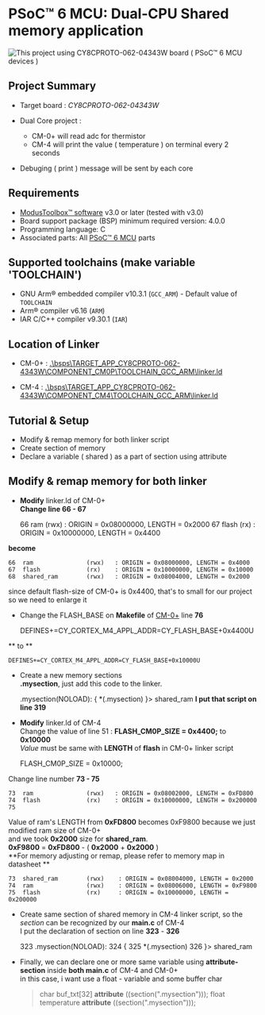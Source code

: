 # PSoC&trade; 6 MCU: Dual-CPU Shared memory application

![This project using **CY8CPROTO-062-04343W** board ( PSoC&trade; 6 MCU devices )](https://www.infineon.com/export/sites/default/_images/product/evaluation-boards/cypress-boards/CY8CPROTO-062-4343W_0.jpg_1361197165.jpg)

## Project Summary

- Target board : *CY8CPROTO-062-04343W*
- Dual Core project :

	-	CM-0+ will read adc for thermistor
	-	CM-4 will print the value ( temperature ) on terminal every 2 seconds
- Debuging ( print ) message will be sent by each core

## Requirements

- [ModusToolbox&trade; software](https://www.infineon.com/modustoolbox) v3.0 or later (tested with v3.0)
- Board support package (BSP) minimum required version: 4.0.0
- Programming language: C
- Associated parts: All [PSoC&trade; 6 MCU](https://www.infineon.com/cms/en/product/microcontroller/32-bit-psoc-arm-cortex-microcontroller/psoc-6-32-bit-arm-cortex-m4-mcu/) parts


## Supported toolchains (make variable 'TOOLCHAIN')

- GNU Arm® embedded compiler v10.3.1 (`GCC_ARM`) - Default value of `TOOLCHAIN`
- Arm&reg; compiler v6.16 (`ARM`)
- IAR C/C++ compiler v9.30.1 (`IAR`)


## Location of Linker 

- CM-0+ :  [.\bsps\TARGET_APP_CY8CPROTO-062-4343W\COMPONENT_CM0P\TOOLCHAIN_GCC_ARM\linker.ld](.\bsps\TARGET_APP_CY8CPROTO-062-4343W\COMPONENT_CM0P\TOOLCHAIN_GCC_ARM\linker.ld)


- CM-4  :  [.\bsps\TARGET_APP_CY8CPROTO-062-4343W\COMPONENT_CM4\TOOLCHAIN_GCC_ARM\linker.ld](.\bsps\TARGET_APP_CY8CPROTO-062-4343W\COMPONENT_CM4\TOOLCHAIN_GCC_ARM\linker.ld)

## Tutorial & Setup

- Modify & remap memory for both linker script
- Create section of memory
- Declare a variable ( shared ) as a part of section using attribute

## Modify & remap memory for both linker

- **Modify** linker.ld of CM-0+ <br>
	**Change line 66 - 67**
	
	66	ram               (rwx)   : ORIGIN = 0x08000000, LENGTH = 0x2000
    67	flash             (rx)    : ORIGIN = 0x10000000, LENGTH = 0x4400 

 **become** 	


    66	ram               (rwx)   : ORIGIN = 0x08000000, LENGTH = 0x4000
    67	flash             (rx)    : ORIGIN = 0x10000000, LENGTH = 0x10000
    68	shared_ram        (rwx)   : ORIGIN = 0x08004000, LENGTH = 0x2000

since default flash-size of CM-0+ is 0x4400, that's to small for our project 
so we need to enlarge it
- Change the FLASH_BASE on **Makefile** of [CM-0+](.\..\Dual-CPU_IPC\proj_cm0p\Makefile) line **76**
	
	DEFINES+=CY_CORTEX_M4_APPL_ADDR=CY_FLASH_BASE+0x4400U

** to **

	DEFINES+=CY_CORTEX_M4_APPL_ADDR=CY_FLASH_BASE+0x10000U
	
- Create a new memory sections<br>
	**.mysection**, just add this code to the linker. 
	
	.mysection(NOLOAD):
	{
		*(.mysection)
	}> shared_ram
**I put that script on line 319**

- **Modify** linker.ld of CM-4<br>
	Change the value of line 51 : **FLASH_CM0P_SIZE  = 0x4400;** to **0x10000**<br>
	*Value* must be same with **LENGTH** of **flash** in CM-0+ linker script
	
	FLASH_CM0P_SIZE  = 0x10000;

Change line number **73 - 75**
    
    73 	ram               (rwx)   : ORIGIN = 0x08002000, LENGTH = 0xFD800
    74 	flash             (rx)    : ORIGIN = 0x10000000, LENGTH = 0x200000
    75

Value of ram's LENGTH from **0xFD800** becomes 0xF9800 because we just modified ram size of CM-0+<br> 
and we took **0x2000** size for **shared_ram**. <br>
**0xF9800** = **0xFD800** - ( **0x2000** + **0x2000** ) <br>
**For memory adjusting or remap, please refer to memory map in datasheet **

	73	shared_ram        (rwx)    : ORIGIN = 0x08004000, LENGTH = 0x2000
    74	ram               (rwx)    : ORIGIN = 0x08006000, LENGTH = 0xF9800
    75	flash             (rx)     : ORIGIN = 0x10000000, LENGTH = 0x200000
    
-	Create same section of shared memory in CM-4 linker script, so the *section* can be recognized by our **main.c** of CM-4<br>
	I put the declaration of section on line **323** - **326** 

	323	.mysection(NOLOAD):
	324	{
	325	    *(.mysection)
	326	}> shared_ram
	
- 	Finally, we can declare one or more same variable using **attribute-section** inside **both main.c** of CM-4 and CM-0+<br>
	in this case, i want use a float - variable and some buffer char
	
	>char buf_txt[32] __attribute__ ((section(".mysection")));
	>float temperature __attribute__ ((section(".mysection")));

